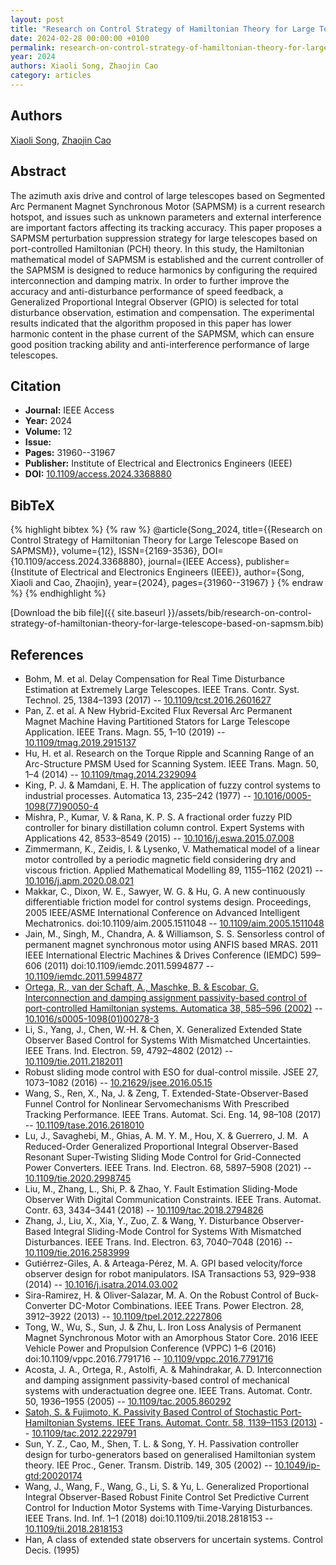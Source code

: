 ```yaml
---
layout: post
title: "Research on Control Strategy of Hamiltonian Theory for Large Telescope Based on SAPMSM"
date: 2024-02-28 00:00:00 +0100
permalink: research-on-control-strategy-of-hamiltonian-theory-for-large-telescope-based-on-sapmsm
year: 2024
authors: Xiaoli Song, Zhaojin Cao
category: articles
---
```

 
## Authors
[Xiaoli Song](authors/xiaoli-song), [Zhaojin Cao](authors/zhaojin-cao)
 
## Abstract
The azimuth axis drive and control of large telescopes based on Segmented Arc Permanent Magnet Synchronous Motor (SAPMSM) is a current research hotspot, and issues such as unknown parameters and external interference are important factors affecting its tracking accuracy. This paper proposes a SAPMSM perturbation suppression strategy for large telescopes based on port-controlled Hamiltonian (PCH) theory. In this study, the Hamiltonian mathematical model of SAPMSM is established and the current controller of the SAPMSM is designed to reduce harmonics by configuring the required interconnection and damping matrix. In order to further improve the accuracy and anti-disturbance performance of speed feedback, a Generalized Proportional Integral Observer (GPIO) is selected for total disturbance observation, estimation and compensation. The experimental results indicated that the algorithm proposed in this paper has lower harmonic content in the phase current of the SAPMSM, which can ensure good position tracking ability and anti-interference performance of large telescopes.
 
## Citation
- **Journal:** IEEE Access
- **Year:** 2024
- **Volume:** 12
- **Issue:** 
- **Pages:** 31960--31967
- **Publisher:** Institute of Electrical and Electronics Engineers (IEEE)
- **DOI:** [10.1109/access.2024.3368880](https://doi.org/10.1109/access.2024.3368880)
 
## BibTeX
{% highlight bibtex %}
{% raw %}
@article{Song_2024,
  title={{Research on Control Strategy of Hamiltonian Theory for Large Telescope Based on SAPMSM}},
  volume={12},
  ISSN={2169-3536},
  DOI={10.1109/access.2024.3368880},
  journal={IEEE Access},
  publisher={Institute of Electrical and Electronics Engineers (IEEE)},
  author={Song, Xiaoli and Cao, Zhaojin},
  year={2024},
  pages={31960--31967}
}
{% endraw %}
{% endhighlight %}
 
[Download the bib file]({{ site.baseurl }}/assets/bib/research-on-control-strategy-of-hamiltonian-theory-for-large-telescope-based-on-sapmsm.bib)
 
## References
- Bohm, M. et al. Delay Compensation for Real Time Disturbance Estimation at Extremely Large Telescopes. IEEE Trans. Contr. Syst. Technol. 25, 1384–1393 (2017) -- [10.1109/tcst.2016.2601627](https://doi.org/10.1109/tcst.2016.2601627)
- Pan, Z. et al. A New Hybrid-Excited Flux Reversal Arc Permanent Magnet Machine Having Partitioned Stators for Large Telescope Application. IEEE Trans. Magn. 55, 1–10 (2019) -- [10.1109/tmag.2019.2915137](https://doi.org/10.1109/tmag.2019.2915137)
- Hu, H. et al. Research on the Torque Ripple and Scanning Range of an Arc-Structure PMSM Used for Scanning System. IEEE Trans. Magn. 50, 1–4 (2014) -- [10.1109/tmag.2014.2329094](https://doi.org/10.1109/tmag.2014.2329094)
- King, P. J. & Mamdani, E. H. The application of fuzzy control systems to industrial processes. Automatica 13, 235–242 (1977) -- [10.1016/0005-1098(77)90050-4](https://doi.org/10.1016/0005-1098(77)90050-4)
- Mishra, P., Kumar, V. & Rana, K. P. S. A fractional order fuzzy PID controller for binary distillation column control. Expert Systems with Applications 42, 8533–8549 (2015) -- [10.1016/j.eswa.2015.07.008](https://doi.org/10.1016/j.eswa.2015.07.008)
- Zimmermann, K., Zeidis, I. & Lysenko, V. Mathematical model of a linear motor controlled by a periodic magnetic field considering dry and viscous friction. Applied Mathematical Modelling 89, 1155–1162 (2021) -- [10.1016/j.apm.2020.08.021](https://doi.org/10.1016/j.apm.2020.08.021)
- Makkar, C., Dixon, W. E., Sawyer, W. G. & Hu, G. A new continuously differentiable friction model for control systems design. Proceedings, 2005 IEEE/ASME International Conference on Advanced Intelligent Mechatronics. doi:10.1109/aim.2005.1511048 -- [10.1109/aim.2005.1511048](https://doi.org/10.1109/aim.2005.1511048)
- Jain, M., Singh, M., Chandra, A. & Williamson, S. S. Sensorless control of permanent magnet synchronous motor using ANFIS based MRAS. 2011 IEEE International Electric Machines &amp; Drives Conference (IEMDC) 599–606 (2011) doi:10.1109/iemdc.2011.5994877 -- [10.1109/iemdc.2011.5994877](https://doi.org/10.1109/iemdc.2011.5994877)
- [Ortega, R., van der Schaft, A., Maschke, B. & Escobar, G. Interconnection and damping assignment passivity-based control of port-controlled Hamiltonian systems. Automatica 38, 585–596 (2002)](interconnection-and-damping-assignment-passivity-based-control-of-port-controlled-hamiltonian-systems) -- [10.1016/s0005-1098(01)00278-3](https://doi.org/10.1016/s0005-1098(01)00278-3)
- Li, S., Yang, J., Chen, W.-H. & Chen, X. Generalized Extended State Observer Based Control for Systems With Mismatched Uncertainties. IEEE Trans. Ind. Electron. 59, 4792–4802 (2012) -- [10.1109/tie.2011.2182011](https://doi.org/10.1109/tie.2011.2182011)
- Robust sliding mode control with ESO for dual-control missile. JSEE 27, 1073–1082 (2016) -- [10.21629/jsee.2016.05.15](https://doi.org/10.21629/jsee.2016.05.15)
- Wang, S., Ren, X., Na, J. & Zeng, T. Extended-State-Observer-Based Funnel Control for Nonlinear Servomechanisms With Prescribed Tracking Performance. IEEE Trans. Automat. Sci. Eng. 14, 98–108 (2017) -- [10.1109/tase.2016.2618010](https://doi.org/10.1109/tase.2016.2618010)
- Lu, J., Savaghebi, M., Ghias, A. M. Y. M., Hou, X. & Guerrero, J. M.  A Reduced-Order Generalized Proportional Integral Observer-Based Resonant Super-Twisting Sliding Mode Control for Grid-Connected Power Converters. IEEE Trans. Ind. Electron. 68, 5897–5908 (2021) -- [10.1109/tie.2020.2998745](https://doi.org/10.1109/tie.2020.2998745)
- Liu, M., Zhang, L., Shi, P. & Zhao, Y. Fault Estimation Sliding-Mode Observer With Digital Communication Constraints. IEEE Trans. Automat. Contr. 63, 3434–3441 (2018) -- [10.1109/tac.2018.2794826](https://doi.org/10.1109/tac.2018.2794826)
- Zhang, J., Liu, X., Xia, Y., Zuo, Z. & Wang, Y. Disturbance Observer-Based Integral Sliding-Mode Control for Systems With Mismatched Disturbances. IEEE Trans. Ind. Electron. 63, 7040–7048 (2016) -- [10.1109/tie.2016.2583999](https://doi.org/10.1109/tie.2016.2583999)
- Gutiérrez-Giles, A. & Arteaga-Pérez, M. A. GPI based velocity/force observer design for robot manipulators. ISA Transactions 53, 929–938 (2014) -- [10.1016/j.isatra.2014.03.002](https://doi.org/10.1016/j.isatra.2014.03.002)
- Sira-Ramirez, H. & Oliver-Salazar, M. A. On the Robust Control of Buck-Converter DC-Motor Combinations. IEEE Trans. Power Electron. 28, 3912–3922 (2013) -- [10.1109/tpel.2012.2227806](https://doi.org/10.1109/tpel.2012.2227806)
- Tong, W., Wu, S., Sun, J. & Zhu, L. Iron Loss Analysis of Permanent Magnet Synchronous Motor with an Amorphous Stator Core. 2016 IEEE Vehicle Power and Propulsion Conference (VPPC) 1–6 (2016) doi:10.1109/vppc.2016.7791716 -- [10.1109/vppc.2016.7791716](https://doi.org/10.1109/vppc.2016.7791716)
- Acosta, J. A., Ortega, R., Astolfi, A. & Mahindrakar, A. D. Interconnection and damping assignment passivity-based control of mechanical systems with underactuation degree one. IEEE Trans. Automat. Contr. 50, 1936–1955 (2005) -- [10.1109/tac.2005.860292](https://doi.org/10.1109/tac.2005.860292)
- [Satoh, S. & Fujimoto, K. Passivity Based Control of Stochastic Port-Hamiltonian Systems. IEEE Trans. Automat. Contr. 58, 1139–1153 (2013)](passivity-based-control-of-stochastic-port-hamiltonian-systems) -- [10.1109/tac.2012.2229791](https://doi.org/10.1109/tac.2012.2229791)
- Sun, Y. Z., Cao, M., Shen, T. L. & Song, Y. H. Passivation controller design for turbo-generators based on generalised Hamiltonian system theory. IEE Proc., Gener. Transm. Distrib. 149, 305 (2002) -- [10.1049/ip-gtd:20020174](https://doi.org/10.1049/ip-gtd:20020174)
- Wang, J., Wang, F., Wang, G., Li, S. & Yu, L. Generalized Proportional Integral Observer-Based Robust Finite Control Set Predictive Current Control for Induction Motor Systems with Time-Varying Disturbances. IEEE Trans. Ind. Inf. 1–1 (2018) doi:10.1109/tii.2018.2818153 -- [10.1109/tii.2018.2818153](https://doi.org/10.1109/tii.2018.2818153)
- Han, A class of extended state observers for uncertain systems. Control Decis. (1995)

